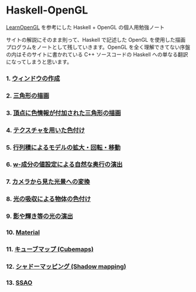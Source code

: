 # Haskell-OpenGL

[LearnOpenGL](https://learnopengl.com) を参考にした Haskell + OpenGL の個人用勉強ノート

サイトの解説にそのまま則って、Haskell で記述した OpenGL を使用した描画プログラムをノートとして残していきます。OpenGL を全く理解できてない序盤の内はそのサイトに書かれている C++ ソースコードの Haskell への単なる翻訳になってしまうと思います。

### 1. [ウィンドウの作成](/01/)

### 2. [三角形の描画](/02/)

### 3. [頂点に色情報が付加された三角形の描画](/03/)

### 4. [テクスチャを用いた色付け](/04/)

### 5. [行列積によるモデルの拡大・回転・移動](/05/)

### 6. [w-成分の値設定による自然な奥行の演出](/06/)

### 7. [カメラから見た光景への変換](/07/)

### 8. [光の吸収による物体の色付け](/08/)

### 9. [影や輝き等の光の演出](/09/)

### 10. [Material](/10/)

### 11. [キューブマップ (Cubemaps)](/11/)

### 12. [シャドーマッピング (Shadow mapping)](/12/)

### 13. [SSAO](/13/)
